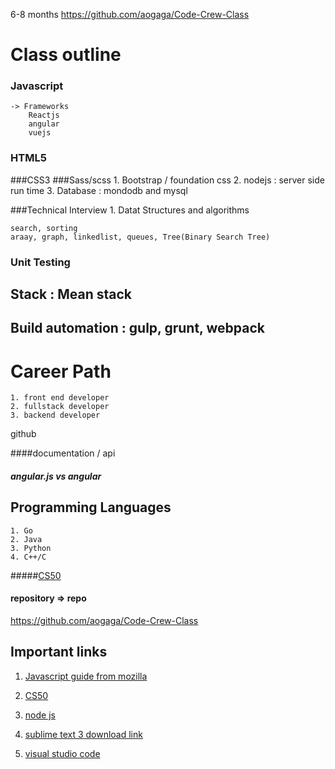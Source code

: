 
6-8 months
https://github.com/aogaga/Code-Crew-Class

# Class outline
### Javascript 
	-> Frameworks 	
		Reactjs
		angular
		vuejs 
### HTML5 
###CSS3 
###Sass/scss
	1. Bootstrap / foundation css
	2. nodejs : server side run time 
	3. Database : mondodb and mysql 


###Technical Interview 
	1. Datat Structures and algorithms

	search, sorting 
	araay, graph, linkedlist, queues, Tree(Binary Search Tree)
### Unit Testing

## Stack : Mean stack 

## Build automation : gulp, grunt, webpack 

# Career Path 
	1. front end developer 
	2. fullstack developer 
	3. backend developer 

github

####documentation / api 

##### angular.js vs angular 


## Programming Languages
	1. Go
	2. Java
	3. Python 
	4. C++/C

#####[CS50](http://cs50.tv/)


#### repository => repo

https://github.com/aogaga/Code-Crew-Class

## Important links 
1. [Javascript guide from mozilla](https://developer.mozilla.org/en-US/docs/Web/JavaScript/Guide/Grammar_and_Types)
2. [CS50](http://cs50.tv/2017/fall/#about,shorts)

3. [node js ](https://nodejs.org/en/)

4. [sublime text 3 download link](https://www.sublimetext.com/3)

5. [visual studio code](https://code.visualstudio.com/)


